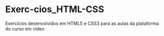 # Exerc-cios_HTML-CSS
Exercícios desenvolvidos em HTML5 e CSS3 para as aulas da plataforma do curso em vídeo
